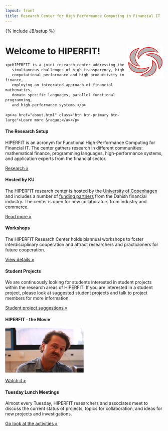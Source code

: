 ```yaml
---
layout: front
title: Research Center for High Performance Computing in Financial IT
---
```

{% include JB/setup %}

<div class="hero-unit">
  <img src="images/logo114x114.png" align="right">
  <h1>Welcome to HIPERFIT!</h1>

    <p>HIPERFIT is a joint research center addressing the
       simultaneous challenges of high transparency, high
       computational performance and high productivity in finance,
       employing an integrated approach of financial mathematics,
       domain specific languages, parallel functional programming,
       and high-performance systems.</p>

    <p><a href="about.html" class="btn btn-primary btn-large">Learn more &raquo;</a></p>
</div>

<div class="row-fluid">
  <div class="span4">
    <h4>The Research Setup</h4>
    <p>HIPERFIT is an acronym for Functional High-Performance Computing for Financial IT.
    The center gathers research in different communities: mathematical finance,
programming languages, high-performance systems, and application
experts from the financial sector.
    </p>
    <p><a class="btn btn-primary" href="research.html">Research &raquo;</a></p>
  </div>
  <div class="span4">
    <h4>Hosted by KU</h4>
    <p>The HIPERFIT research center is hosted by the <a href="http://www.ku.dk/english">University of Copenhagen</a> and includes a number of <a href="partners.html">funding partners</a>
    from the Danish financial industry. The center is open for new
    collaborators from industry and commerce.</p>
    <p><a class="btn btn-primary" href="about.html">Read more &raquo;</a></p>
  </div>
  <div class="span4">
    <h4>Workshops</h4>
    <p>The HIPERFIT Research Center holds biannual workshops to foster
interdisciplinary cooperation and attract researchers and
practicioners for future cooperation. </p>
    <p><a class="btn btn-primary" href="workshops.html">View details &raquo;</a></p>
  </div>
</div>

<div class="row-fluid">
  <div class="span4">
    <h4>Student Projects</h4>
    <p>We are continuously looking for students interested in student projects within the research areas of HIPERFIT. If you are interested in a student project, please look at suggested student projects and talk to project members for more information.
    </p>
    <p><a class="btn btn-primary" href="studentprojects.html">Student project suggestions &raquo;</a></p>
  </div>
  <div class="span4">
    <h4>HIPERFIT - the Movie</h4>
    <p><a href="https://www.youtube.com/embed/MlwfuZF6ko8"><img width="250px" src="images/movie.jpg" /></a></p>
    <p><a class="btn btn-primary" href="https://www.youtube.com/embed/MlwfuZF6ko8">Watch it &raquo;</a></p>
  </div>
  <div class="span4">
    <h4>Tuesday Lunch Meetings</h4>
    <p>Almost every Tuesday, HIPERFIT researchers and associates meet to discuss the current status of projects, topics for collaboration, and ideas for new projects and investigations.</p>
    <p><a class="btn btn-primary" href="lunches.html">Go look at the activities &raquo;</a></p>
  </div>
</div>
